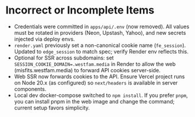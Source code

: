 # Incorrect or Incomplete Items

- Credentials were committed in `apps/api/.env` (now removed). All values must be rotated in providers (Neon, Upstash, Yahoo), and new secrets injected via deploy envs.
- `render.yaml` previously set a non-canonical cookie name (`fe_session`). Updated to `edge_session` to match spec; verify Render env reflects this.
- Optional for SSR across subdomains: set `SESSION_COOKIE_DOMAIN=.westfam.media` in Render to allow the web (misfits.westfam.media) to forward API cookies server-side.
- Web SSR now forwards cookies to the API. Ensure Vercel project runs on Node 20.x (as configured) so `next/headers` is available in server components.
- Local dev docker-compose switched to `npm install`. If you prefer `pnpm`, you can install pnpm in the web image and change the command; current setup favors simplicity.
